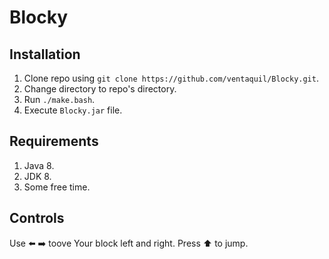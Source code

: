 # Blocky

## Installation
1. Clone repo using `git clone https://github.com/ventaquil/Blocky.git`.
2. Change directory to repo's directory.
3. Run `./make.bash`.
4. Execute `Blocky.jar` file.

## Requirements
1. Java 8.
2. JDK 8.
3. Some free time.

## Controls
Use :arrow_left: :arrow_right: toove Your block left and right. Press :arrow_up: to jump.
